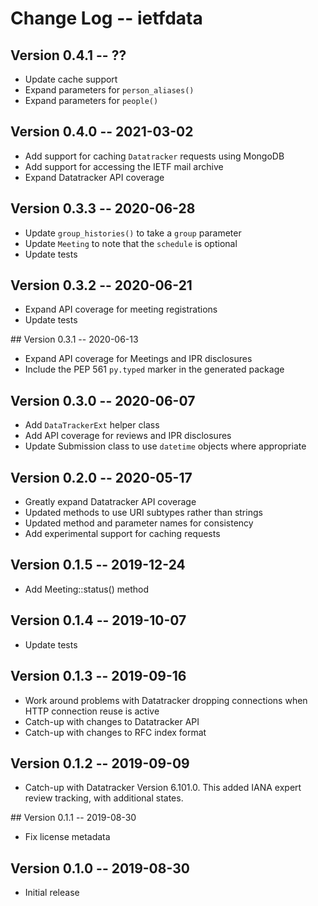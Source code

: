 Change Log -- ietfdata
======================

## Version 0.4.1 -- ??

 - Update cache support
 - Expand parameters for `person_aliases()`
 - Expand parameters for `people()`


## Version 0.4.0 -- 2021-03-02

 - Add support for caching `Datatracker` requests using MongoDB
 - Add support for accessing the IETF mail archive
 - Expand Datatracker API coverage


## Version 0.3.3 -- 2020-06-28

 - Update `group_histories()` to take a `group` parameter
 - Update `Meeting` to note that the `schedule` is optional
 - Update tests


## Version 0.3.2 -- 2020-06-21

 - Expand API coverage for meeting registrations
 - Update tests


## Version 0.3.1 -- 2020-06-13

 - Expand API coverage for Meetings and IPR disclosures
 - Include the PEP 561 `py.typed` marker in the generated package

## Version 0.3.0 -- 2020-06-07

 - Add `DataTrackerExt` helper class
 - Add API coverage for reviews and IPR disclosures
 - Update Submission class to use `datetime` objects where appropriate


## Version 0.2.0 -- 2020-05-17

 - Greatly expand Datatracker API coverage
 - Updated methods to use URI subtypes rather than strings
 - Updated method and parameter names for consistency
 - Add experimental support for caching requests


## Version 0.1.5 -- 2019-12-24

 - Add Meeting::status() method


## Version 0.1.4 -- 2019-10-07

 - Update tests


## Version 0.1.3 -- 2019-09-16

 - Work around problems with Datatracker dropping connections when
   HTTP connection reuse is active
 - Catch-up with changes to Datatracker API
 - Catch-up with changes to RFC index format


## Version 0.1.2 -- 2019-09-09

 - Catch-up with Datatracker Version 6.101.0. This added IANA expert review
   tracking, with additional states.


## Version 0.1.1 -- 2019-08-30

 - Fix license metadata


## Version 0.1.0 -- 2019-08-30

 - Initial release
